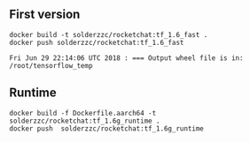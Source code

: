 
## First version

```
docker build -t solderzzc/rocketchat:tf_1.6_fast .
docker push solderzzc/rocketchat:tf_1.6_fast
```

```
Fri Jun 29 22:14:06 UTC 2018 : === Output wheel file is in: /root/tensorflow_temp
```

## Runtime 

```
docker build -f Dockerfile.aarch64 -t solderzzc/rocketchat:tf_1.6g_runtime .
docker push  solderzzc/rocketchat:tf_1.6g_runtime
```
